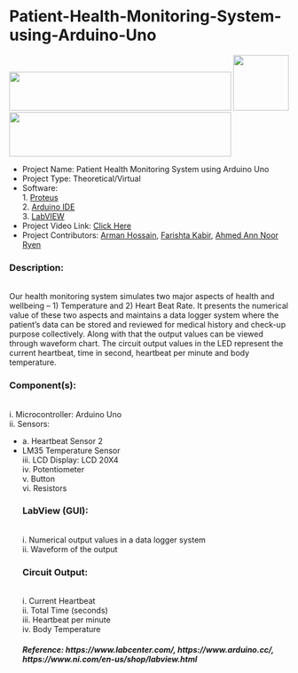 # Patient-Health-Monitoring-System-using-Arduino-Uno
<img src="https://edasim.com/wp-content/uploads/2020/06/edasim-integrating-ideas-logo-proteus.png" width="400" height="70">
<img src="https://upload.wikimedia.org/wikipedia/commons/thumb/8/87/Arduino_Logo.svg/720px-Arduino_Logo.svg.png" swidth="100" height="100">
<img src="https://www.pngkey.com/png/full/802-8022387_ni-labview-2017-logo.png" width="400" height="80">

<ul>
<li>Project Name: Patient Health Monitoring System using Arduino Uno </li>
<li>Project Type: Theoretical/Virtual </li>
<li>Software: <br>
1. <a href="https://www.labcenter.com/"> Proteus</a> <br>
2. <a href="https://www.arduino.cc/"> Arduino IDE</a><br>
3. <a href="https://www.ni.com/en-us/shop/labview.html"> LabVIEW</a></h4> </li>
<li>Project Video Link: <a href="https://www.youtube.com/watch?v=m9NCCnaj1fs">Click Here</a></li>
<li>Project Contributors: <a href="https://github.com/AlphaDog707">Arman Hossain</a>, <a href="https://github.com/farishta4898">Farishta Kabir</a>, <a href="https://github.com/Noor131">Ahmed Ann Noor Ryen</a></li>
</ul>

<h3>Description:</h3><br> Our health monitoring system simulates two major aspects of health and
wellbeing – 1) Temperature and 2) Heart Beat Rate. It presents the numerical value of these
two aspects and maintains a data logger system where the patient’s data can be stored and
reviewed for medical history and check-up purpose collectively. Along with that the output
values can be viewed through waveform chart. The circuit output values in the LED represent
the current heartbeat, time in second, heartbeat per minute and body temperature.<br>

<h3>Component(s):</h3><br>
i. Microcontroller: Arduino Uno <br>
ii. Sensors: <br><ul>
  <li>a. Heartbeat Sensor 2 </li>
  <li> LM35 Temperature Sensor </li>
iii. LCD Display: LCD 20X4 <br>
iv. Potentiometer <br>
v. Button <br>
vi. Resistors <br>

<h3>LabView (GUI):</h3><br>
i. Numerical output values in a data logger system <br>
ii. Waveform of the output <br>

<h3>Circuit Output:</h3><br>
i. Current Heartbeat <br>
ii. Total Time (seconds) <br>
iii. Heartbeat per minute <br>
iv. Body Temperature <br>

<h5>Reference: https://www.labcenter.com/, https://www.arduino.cc/, https://www.ni.com/en-us/shop/labview.html </h5>
